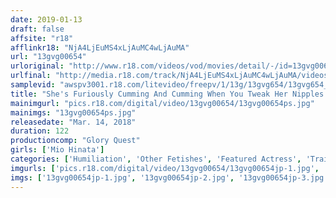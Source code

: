 ```yaml
---
date: 2019-01-13
draft: false
affsite: "r18"
afflinkr18: "NjA4LjEuMS4xLjAuMC4wLjAuMA"
url: "13gvg00654"
urloriginal: "http://www.r18.com/videos/vod/movies/detail/-/id=13gvg00654"
urlfinal: "http://media.r18.com/track/NjA4LjEuMS4xLjAuMC4wLjAuMA/videos/vod/movies/detail/-/id=13gvg00654"
samplevid: "awspv3001.r18.com/litevideo/freepv/1/13g/13gvg654/13gvg654_dmb_w.mp4"
title: "She's Furiously Cumming And Cumming When You Tweak Her Nipples!! 'Please Help Me! My Nipples Are So Sensitive I Don't Know What To Do! I'll Cum Even When They're Barely Touched... Please Do Something About My Nipples!' How Can This Be!? Are They Really That Sensitive? Are You Having Problems With Your Pussy Always Being Wet? Shizuku Hinata"
mainimgurl: "pics.r18.com/digital/video/13gvg00654/13gvg00654ps.jpg"
mainimgs: "13gvg00654ps.jpg"
releasedate: "Mar. 14, 2018"
duration: 122
productioncomp: "Glory Quest"
girls: ['Mio Hinata']
categories: ['Humiliation', 'Other Fetishes', 'Featured Actress', 'Training', 'Tickling', 'Hi-Def']
imgurls: ['pics.r18.com/digital/video/13gvg00654/13gvg00654jp-1.jpg', 'pics.r18.com/digital/video/13gvg00654/13gvg00654jp-2.jpg', 'pics.r18.com/digital/video/13gvg00654/13gvg00654jp-3.jpg', 'pics.r18.com/digital/video/13gvg00654/13gvg00654jp-4.jpg', 'pics.r18.com/digital/video/13gvg00654/13gvg00654jp-5.jpg', 'pics.r18.com/digital/video/13gvg00654/13gvg00654jp-6.jpg', 'pics.r18.com/digital/video/13gvg00654/13gvg00654jp-7.jpg', 'pics.r18.com/digital/video/13gvg00654/13gvg00654jp-8.jpg', 'pics.r18.com/digital/video/13gvg00654/13gvg00654jp-9.jpg', 'pics.r18.com/digital/video/13gvg00654/13gvg00654jp-10.jpg', 'pics.r18.com/digital/video/13gvg00654/13gvg00654jp-11.jpg', 'pics.r18.com/digital/video/13gvg00654/13gvg00654jp-12.jpg', 'pics.r18.com/digital/video/13gvg00654/13gvg00654jp-13.jpg', 'pics.r18.com/digital/video/13gvg00654/13gvg00654jp-14.jpg', 'pics.r18.com/digital/video/13gvg00654/13gvg00654jp-15.jpg', 'pics.r18.com/digital/video/13gvg00654/13gvg00654jp-16.jpg', 'pics.r18.com/digital/video/13gvg00654/13gvg00654jp-17.jpg', 'pics.r18.com/digital/video/13gvg00654/13gvg00654jp-18.jpg', 'pics.r18.com/digital/video/13gvg00654/13gvg00654jp-19.jpg', 'pics.r18.com/digital/video/13gvg00654/13gvg00654jp-20.jpg']
imgs: ['13gvg00654jp-1.jpg', '13gvg00654jp-2.jpg', '13gvg00654jp-3.jpg', '13gvg00654jp-4.jpg', '13gvg00654jp-5.jpg', '13gvg00654jp-6.jpg', '13gvg00654jp-7.jpg', '13gvg00654jp-8.jpg', '13gvg00654jp-9.jpg', '13gvg00654jp-10.jpg', '13gvg00654jp-11.jpg', '13gvg00654jp-12.jpg', '13gvg00654jp-13.jpg', '13gvg00654jp-14.jpg', '13gvg00654jp-15.jpg', '13gvg00654jp-16.jpg', '13gvg00654jp-17.jpg', '13gvg00654jp-18.jpg', '13gvg00654jp-19.jpg', '13gvg00654jp-20.jpg']
---
```

